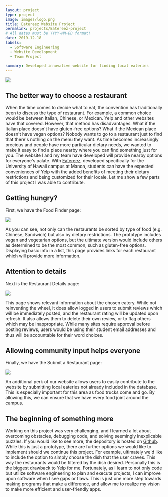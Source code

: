 ```yaml
---
layout: project
type: project
image: images/logo.png
title: Eatereez Website Project
permalink: projects/Eatereez-project
# All dates must be YYYY-MM-DD format!
date: 2019-12-18
labels:
  - Software Engineering
  - Website Development
  - Team Project
  
summary: Developed innovative website for finding local eateries 
---
```


<img class="ui image" size="big" src="{{ site.baseurl }}/images/eatereez.png">

## The better way to choose a restaurant

When the time comes to decide what to eat, the convention has traditionally been to discuss the type of restaurant.  For example, a common choice would be between Italian, Chinese, or Mexican.  Yelp and other websites have that covered.  However, that method has disadvantages.  What if the Italian place doesn't have gluten-free options?  What if the Mexican place doesn't have vegan options?  Nobody wants to go to a restaurant just to find that there's nothing on the menu they want.  As time becomes increasingly precious and people have more particular dietary needs, we wanted to make it easy to find a place nearby where you can find something just for you.  The website I and my team have developed will provide nearby options for everyone's palate.  With <a href="http://eatereez.meteorapp.com/#/">Eatereez</a>, developed specifically for the University of Hawaii campus at Manoa, students can have the expected conveniences of Yelp with the added benefits of meeting their dietary restrictions and being customized for their locale.  Let me show a few parts of this project I was able to contribute.

## Getting hungry?

First, we have the Food Finder page:

<img class="ui image" size="big" src="{{ site.baseurl }}/images/list.png">

As you can see, not only can the restaurants be sorted by type of food (e.g. Chinese, Sandwich) but also by dietary restrictions.  The prototype includes vegan and vegetarian options, but the ultimate version would include others as determined to be the most common, such as gluten-free options.  Displaying basic info in a list, this page provides links for each restaurant which will provide more information.

## Attention to details

Next is the Restaurant Details page:

<img class="ui image" size="big" src="{{ site.baseurl }}/images/details.png">

This page shows relevant information about the chosen eatery.  While not reinventing the wheel, it does allow logged in users to submit reviews which will be immediately posted, and the restaurant rating will be updated upon refresh.  It also allows them to delete their own review, or to flag others which may be inappropriate.  While many sites require approval before posting reviews, users would be using their student email addresses and thus will be accountable for their word choices.

## Allowing community input helps everyone

Finally, we have the Submit a Restaurant page:

<img class="ui image" size="big" src="{{ site.baseurl }}/images/submit.png">

An additional perk of our website allows users to easily contribute to the website by submitting local eateries not already included in the database.  This is especially important for this area as food trucks come and go.  By allowing this, we can ensure that we have every food joint around the campus.

## The beginning of something more

Working on this project was very challenging, and I learned a lot about overcoming obstacles, debugging code, and solving seemingly inexplicable puzzles.  If you would like to see more, the depository is hosted on <a href="https://github.com/nutrition-positions/eatereez">Github</a>.  While this is just a prototype, there are further options we would like to implement should we continue this project.  For example, ultimately we'd like to include the option to simply choose the dish that the user craves.  This way the restaurants would be filtered by the dish desired.  Personally this is the biggest drawback to Yelp for me.  Fortunately, as I learn to not only code but utilize software engineering to plan and execute projects, I can improve upon software when I see gaps or flaws.  This is just one more step towards making programs that make a difference, and allow me to realize my vision to make more efficient and user-friendly apps.
